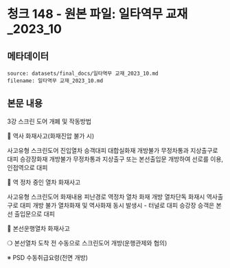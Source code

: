 # 청크 148 - 원본 파일: 일타역무 교재_2023_10

## 메타데이터

```
source: datasets/final_docs/일타역무 교재_2023_10.md
filename: 일타역무 교재_2023_10.md
```

## 본문 내용

3강 스크린 도어 개폐 및 작동방법

󰊱 역사 화재사고(화재진압 불가 시)

사고유형 스크린도어 진입열차 승객대피 대합실화재 개방불가 무정차통과 지상출구로 대피 승강장화재 개방불가 무정차통과 지상출구 또는 본선출입문 개방하여  선로를 이용, 인접역으로 대피

󰊲 역 정차 중인 열차 화재사고

사고유형 스크린도어 화재내용 피난경로 역정차  열차  화재 개방 열차단독 화재시 역사출구로 대피 개방  불가 열차화재 및 역사화재  동시 발생시 - 터널로 대피  승강장 승객은 본선 출입문으로 대피

󰊳 본선운행열차 화재사고

❍ 본선열차 도착 전 수동으로 스크린도어 개방(운행관제와 협의)

※ PSD 수동취급요령(전면 개방)